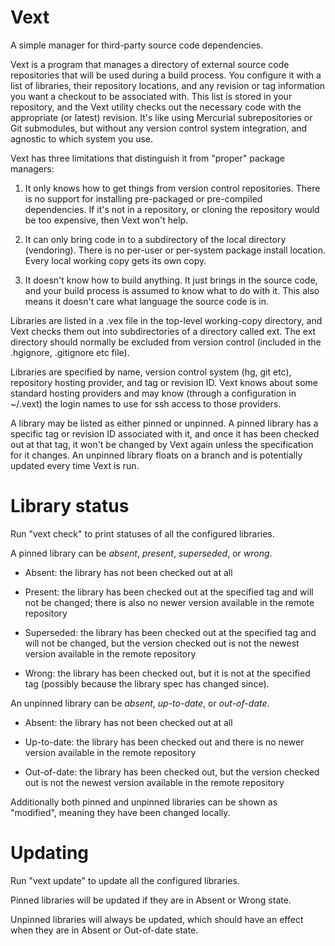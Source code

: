 
Vext
====

A simple manager for third-party source code dependencies.

Vext is a program that manages a directory of external source code
repositories that will be used during a build process. You configure
it with a list of libraries, their repository locations, and any
revision or tag information you want a checkout to be associated
with. This list is stored in your repository, and the Vext utility
checks out the necessary code with the appropriate (or latest)
revision. It's like using Mercurial subrepositories or Git submodules,
but without any version control system integration, and agnostic to
which system you use.

Vext has three limitations that distinguish it from "proper" package
managers:

 1. It only knows how to get things from version control
 repositories. There is no support for installing pre-packaged or
 pre-compiled dependencies. If it's not in a repository, or cloning
 the repository would be too expensive, then Vext won't help.

 2. It can only bring code in to a subdirectory of the local directory
 (vendoring). There is no per-user or per-system package install
 location. Every local working copy gets its own copy.

 3. It doesn't know how to build anything. It just brings in the
 source code, and your build process is assumed to know what to do
 with it. This also means it doesn't care what language the source
 code is in.

Libraries are listed in a .vex file in the top-level working-copy
directory, and Vext checks them out into subdirectories of a directory
called ext. The ext directory should normally be excluded from version
control (included in the .hgignore, .gitignore etc file).

Libraries are specified by name, version control system (hg, git etc),
repository hosting provider, and tag or revision ID. Vext knows about
some standard hosting providers and may know (through a configuration
in ~/.vext) the login names to use for ssh access to those providers.

A library may be listed as either pinned or unpinned. A pinned library
has a specific tag or revision ID associated with it, and once it has
been checked out at that tag, it won't be changed by Vext again unless
the specification for it changes. An unpinned library floats on a
branch and is potentially updated every time Vext is run.


Library status
==============

Run "vext check" to print statuses of all the configured libraries.

A pinned library can be _absent_, _present_, _superseded_, or _wrong_.

 * Absent: the library has not been checked out at all
 
 * Present: the library has been checked out at the specified tag and
   will not be changed; there is also no newer version available in the
   remote repository

 * Superseded: the library has been checked out at the specified tag
   and will not be changed, but the version checked out is not the
   newest version available in the remote repository

 * Wrong: the library has been checked out, but it is not at the
   specified tag (possibly because the library spec has changed since).

An unpinned library can be _absent_, _up-to-date_, or _out-of-date_.

 * Absent: the library has not been checked out at all

 * Up-to-date: the library has been checked out and there is no newer
   version available in the remote repository

 * Out-of-date: the library has been checked out, but the version
   checked out is not the newest version available in the remote
   repository

Additionally both pinned and unpinned libraries can be shown as
"modified", meaning they have been changed locally.


Updating
========

Run "vext update" to update all the configured libraries.

Pinned libraries will be updated if they are in Absent or Wrong state.

Unpinned libraries will always be updated, which should have an effect
when they are in Absent or Out-of-date state.

